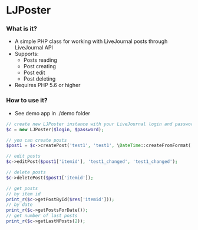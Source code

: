# LJPoster #

### What is it? ###
* A simple PHP class for working with LiveJournal posts through LiveJournal API
* Supports:
  * Posts reading
  * Post creating
  * Post edit
  * Post deleting
* Requires PHP 5.6 or higher

### How to use it? ###
* See demo app in ./demo folder

```php
// create new LJPoster instance with your LiveJournal login and password
$c = new LJPoster($login, $password);

// you can create posts
$post1 = $c->createPost('test1', 'test1', \DateTime::createFromFormat('j-M-Y', '17-Feb-2022'), ['tag1', 'tag2']);

// edit posts
$c->editPost($post1['itemid'], 'test1_changed', 'test1_changed');

// delete posts
$c->deletePost($post1['itemid']);

// get posts
// by item id
print_r($c->getPostById($res['itemid']));
// by date
print_r($c->getPostsForDate());
// get number of last posts
print_r($c->getLastNPosts(2));
```

